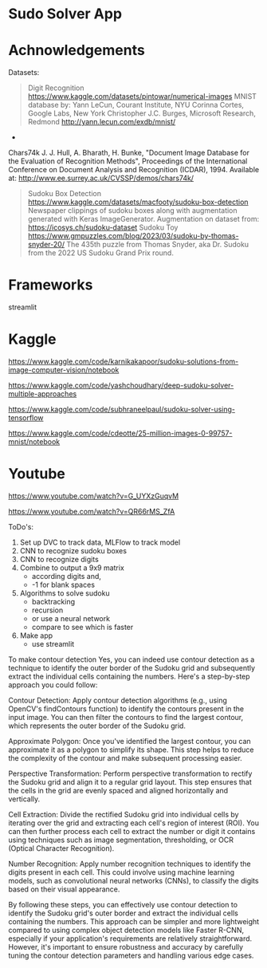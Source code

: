 # Sudo Solver App

# Achnowledgements
Datasets:
> Digit Recognition
https://www.kaggle.com/datasets/pintowar/numerical-images
MNIST database by: 
Yann LeCun, Courant Institute, NYU
Corinna Cortes, Google Labs, New York
Christopher J.C. Burges, Microsoft Research, Redmond
http://yann.lecun.com/exdb/mnist/
+
Chars74k
J. J. Hull, A. Bharath, H. Bunke, "Document Image Database for the Evaluation of Recognition Methods", Proceedings of the International Conference on Document Analysis and Recognition (ICDAR), 1994. Available at: http://www.ee.surrey.ac.uk/CVSSP/demos/chars74k/
> Sudoku Box Detection
https://www.kaggle.com/datasets/macfooty/sudoku-box-detection
Newspaper clippings of sudoku boxes along with augmentation generated with Keras ImageGenerator.
Augmentation on dataset from: https://icosys.ch/sudoku-dataset
> Sudoku Toy
https://www.gmpuzzles.com/blog/2023/03/sudoku-by-thomas-snyder-20/
The 435th puzzle from Thomas Snyder, aka Dr. Sudoku from the 2022 US Sudoku Grand Prix round.


# Frameworks
streamlit

# Kaggle
https://www.kaggle.com/code/karnikakapoor/sudoku-solutions-from-image-computer-vision/notebook

https://www.kaggle.com/code/yashchoudhary/deep-sudoku-solver-multiple-approaches

https://www.kaggle.com/code/subhraneelpaul/sudoku-solver-using-tensorflow

https://www.kaggle.com/code/cdeotte/25-million-images-0-99757-mnist/notebook

# Youtube 
https://www.youtube.com/watch?v=G_UYXzGuqvM

https://www.youtube.com/watch?v=QR66rMS_ZfA


ToDo's:
1. Set up DVC to track data, MLFlow to track model
2. CNN to recognize sudoku boxes
3. CNN to recognize digits
4. Combine to output a 9x9 matrix
    - according digits and,
    - -1 for blank spaces
5. Algorithms to solve sudoku
    - backtracking
    - recursion
    - or use a neural network
    - compare to see which is faster
6. Make app
    - use streamlit




To make contour detection
Yes, you can indeed use contour detection as a technique to identify the outer border of the Sudoku grid and subsequently extract the individual cells containing the numbers. Here's a step-by-step approach you could follow:

Contour Detection: Apply contour detection algorithms (e.g., using OpenCV's findContours function) to identify the contours present in the input image. You can then filter the contours to find the largest contour, which represents the outer border of the Sudoku grid.

Approximate Polygon: Once you've identified the largest contour, you can approximate it as a polygon to simplify its shape. This step helps to reduce the complexity of the contour and make subsequent processing easier.

Perspective Transformation: Perform perspective transformation to rectify the Sudoku grid and align it to a regular grid layout. This step ensures that the cells in the grid are evenly spaced and aligned horizontally and vertically.

Cell Extraction: Divide the rectified Sudoku grid into individual cells by iterating over the grid and extracting each cell's region of interest (ROI). You can then further process each cell to extract the number or digit it contains using techniques such as image segmentation, thresholding, or OCR (Optical Character Recognition).

Number Recognition: Apply number recognition techniques to identify the digits present in each cell. This could involve using machine learning models, such as convolutional neural networks (CNNs), to classify the digits based on their visual appearance.

By following these steps, you can effectively use contour detection to identify the Sudoku grid's outer border and extract the individual cells containing the numbers. This approach can be simpler and more lightweight compared to using complex object detection models like Faster R-CNN, especially if your application's requirements are relatively straightforward. However, it's important to ensure robustness and accuracy by carefully tuning the contour detection parameters and handling various edge cases.